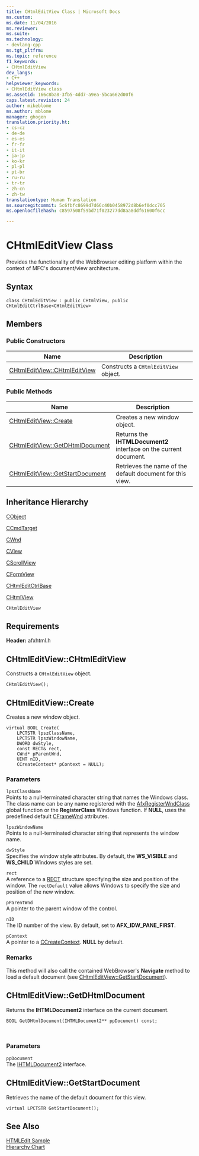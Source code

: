 ```yaml
---
title: CHtmlEditView Class | Microsoft Docs
ms.custom: 
ms.date: 11/04/2016
ms.reviewer: 
ms.suite: 
ms.technology:
- devlang-cpp
ms.tgt_pltfrm: 
ms.topic: reference
f1_keywords:
- CHtmlEditView
dev_langs:
- C++
helpviewer_keywords:
- CHtmlEditView class
ms.assetid: 166c8ba8-3fb5-4dd7-a9ea-5bca662d00f6
caps.latest.revision: 24
author: mikeblome
ms.author: mblome
manager: ghogen
translation.priority.ht:
- cs-cz
- de-de
- es-es
- fr-fr
- it-it
- ja-jp
- ko-kr
- pl-pl
- pt-br
- ru-ru
- tr-tr
- zh-cn
- zh-tw
translationtype: Human Translation
ms.sourcegitcommit: 5c6fbfc8699d7d66c40b0458972d8b6ef0dcc705
ms.openlocfilehash: c8597508f59bd71f023277dd8aa8ddf61600f6cc

---
```

# CHtmlEditView Class
Provides the functionality of the WebBrowser editing platform within the context of MFC's document/view architecture.  
  
## Syntax  
  
```  
class CHtmlEditView : public CHtmlView, public CHtmlEditCtrlBase<CHtmlEditView>  
```  
  
## Members  
  
### Public Constructors  
  
|Name|Description|  
|----------|-----------------|  
|[CHtmlEditView::CHtmlEditView](#chtmleditview__chtmleditview)|Constructs a `CHtmlEditView` object.|  
  
### Public Methods  
  
|Name|Description|  
|----------|-----------------|  
|[CHtmlEditView::Create](#chtmleditview__create)|Creates a new window object.|  
|[CHtmlEditView::GetDHtmlDocument](#chtmleditview__getdhtmldocument)|Returns the **IHTMLDocument2** interface on the current document.|  
|[CHtmlEditView::GetStartDocument](#chtmleditview__getstartdocument)|Retrieves the name of the default document for this view.|  
  
## Inheritance Hierarchy  
 [CObject](../../mfc/reference/cobject-class.md)  
  
 [CCmdTarget](../../mfc/reference/ccmdtarget-class.md)  
  
 [CWnd](../../mfc/reference/cwnd-class.md)  
  
 [CView](../../mfc/reference/cview-class.md)  
  
 [CScrollView](../../mfc/reference/cscrollview-class.md)  
  
 [CFormView](../../mfc/reference/cformview-class.md)  
  
 [CHtmlEditCtrlBase](../../mfc/reference/chtmleditctrlbase-class.md)  
  
 [CHtmlView](../../mfc/reference/chtmlview-class.md)  
  
 `CHtmlEditView`  
  
## Requirements  
 **Header:** afxhtml.h  
  
##  <a name="chtmleditview__chtmleditview"></a>  CHtmlEditView::CHtmlEditView  
 Constructs a `CHtmlEditView` object.  
  
```  
CHtmlEditView();
```  
  
##  <a name="chtmleditview__create"></a>  CHtmlEditView::Create  
 Creates a new window object.  
  
```  
virtual BOOL Create(
    LPCTSTR lpszClassName,  
    LPCTSTR lpszWindowName,  
    DWORD dwStyle,  
    const RECT& rect,  
    CWnd* pParentWnd,  
    UINT nID,  
    CCreateContext* pContext = NULL);
```  
  
### Parameters  
 `lpszClassName`  
 Points to a null-terminated character string that names the Windows class. The class name can be any name registered with the [AfxRegisterWndClass](application-information-and-management.md#afxregisterwndclass) global function or the **RegisterClass** Windows function. If **NULL**, uses the predefined default [CFrameWnd](../../mfc/reference/cframewnd-class.md) attributes.  
  
 `lpszWindowName`  
 Points to a null-terminated character string that represents the window name.  
  
 `dwStyle`  
 Specifies the window style attributes. By default, the **WS_VISIBLE** and **WS_CHILD** Windows styles are set.  
  
 `rect`  
 A reference to a [RECT](http://msdn.microsoft.com/library/windows/desktop/dd162897) structure specifying the size and position of the window. The `rectDefault` value allows Windows to specify the size and position of the new window.  
  
 `pParentWnd`  
 A pointer to the parent window of the control.  
  
 `nID`  
 The ID number of the view. By default, set to **AFX_IDW_PANE_FIRST**.  
  
 `pContext`  
 A pointer to a [CCreateContext](../../mfc/reference/ccreatecontext-structure.md). **NULL** by default.  
  
### Remarks  
 This method will also call the contained WebBrowser's **Navigate** method to load a default document (see [CHtmlEditView::GetStartDocument](#chtmleditview__getstartdocument)).  
  
##  <a name="chtmleditview__getdhtmldocument"></a>  CHtmlEditView::GetDHtmlDocument  
 Returns the **IHTMLDocument2** interface on the current document.  
  
```  
BOOL GetDHtmlDocument(IHTMLDocument2** ppDocument) const;

 
```  
  
### Parameters  
 `ppDocument`  
 The [IHTMLDocument2](https://msdn.microsoft.com/library/aa752574.aspx) interface.  
  
##  <a name="chtmleditview__getstartdocument"></a>  CHtmlEditView::GetStartDocument  
 Retrieves the name of the default document for this view.  
  
```  
virtual LPCTSTR GetStartDocument();
```  
  
## See Also  
 [HTMLEdit Sample](../../visual-cpp-samples.md)   
 [Hierarchy Chart](../../mfc/hierarchy-chart.md)





<!--HONumber=Jan17_HO1-->


